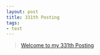 ```yaml
---
layout: post
title: 331th Posting
tags: 
- text
---
```


> [Welcome to my 331th Posting](https://janghan-kor.tistory.com/1335)
